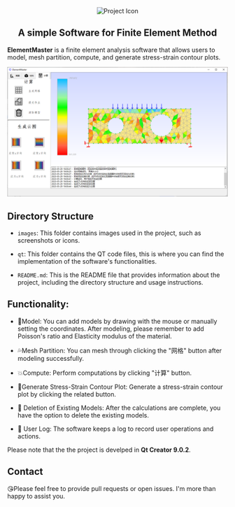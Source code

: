 <div align="center">
  <img src="./images/tubiao.ico" alt="Project Icon" width="150" height="150">
  <h2><strong>A simple Software for Finite Element Method</strong></h2>
</div>

**ElementMaster** is a finite element analysis software that allows users to model, mesh partition, compute, and generate stress-strain contour plots.

![Interface Screenshot](./images/userinterface.png)

## Directory Structure
- `images`: This folder contains images used in the project, such as screenshots or icons.

- `qt`: This folder contains the QT code files, this is where you can find the implementation of the software's functionalities.

- `README.md`: This is the README file that provides information about the project, including the directory structure and usage instructions.

## Functionality:

- :eyes:Model: You can add models by drawing with the mouse or manually setting the coordinates. After modeling, please remember to add Poisson's ratio and Elasticity modulus of the material. 

- :sweat_drops:Mesh Partition: You can mesh through clicking the "网格" button after modeling successfully.

- :boom:Compute: Perform computations by clicking "计算" button.

- :raised_back_of_hand:Generate Stress-Strain Contour Plot: Generate a stress-strain contour plot by clicking the related button.

- :hankey: Deletion of Existing Models: After the calculations are complete, you have the option to delete the existing models.
- :robot: User Log: The software keeps a log to record user operations and actions.

Please note that the the project is develped in **Qt Creator 9.0.2**.

## Contact

:kissing_heart:Please feel free to provide pull requests or open issues. I'm more than happy to assist you.

